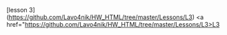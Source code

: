 [lesson 3] (https://github.com/Lavo4nik/HW_HTML/tree/master/Lessons/L3)
<a href="https://github.com/Lavo4nik/HW_HTML/tree/master/Lessons/L3>L3</a>
